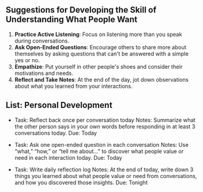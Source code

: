 ## Suggestions for Developing the Skill of Understanding What People Want

1. **Practice Active Listening**: Focus on listening more than you speak during conversations.  
2. **Ask Open-Ended Questions**: Encourage others to share more about themselves by asking questions that can't be answered with a simple yes or no.  
3. **Empathize**: Put yourself in other people's shoes and consider their motivations and needs.  
4. **Reflect and Take Notes**: At the end of the day, jot down observations about what you learned from your interactions.

## List: Personal Development

- Task: Reflect back once per conversation today
  Notes: Summarize what the other person says in your own words before responding in at least 3 conversations today.
  Due: Today

- Task: Ask one open-ended question in each conversation
  Notes: Use “what,” “how,” or “tell me about…” to discover what people value or need in each interaction today.
  Due: Today

- Task: Write daily reflection log
  Notes: At the end of today, write down 3 things you learned about what people value or need from conversations, and how you discovered those insights.
  Due: Tonight



